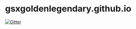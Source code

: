 # gsxgoldenlegendary.github.io

[![Gitter](https://badges.gitter.im/top_community/blog_talk.svg)](https://gitter.im/top_community/blog_talk?utm_source=badge&utm_medium=badge&utm_campaign=pr-badge&utm_content=badge)